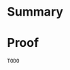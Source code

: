 # Summary

<!-- What was changed, and why? Provide as much context as possible. -->

# Proof

<!-- Add build proof. For example, the output from `npm run build` -->

```bash
TODO
```